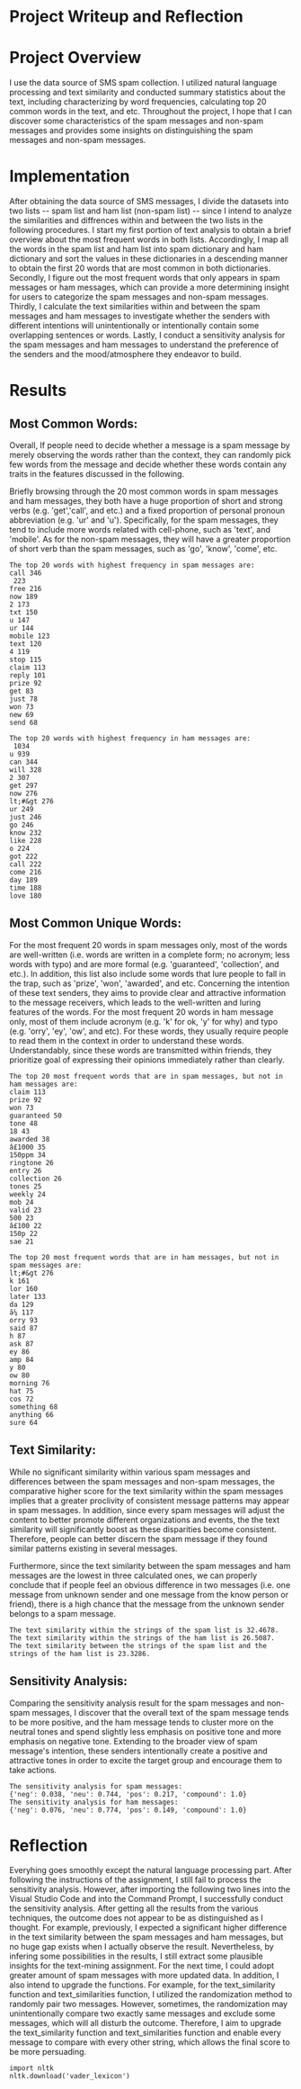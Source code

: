 # Project Writeup and Reflection

# Project Overview
I use the data source of SMS spam collection. I utilized natural language processing and text similarity and conducted summary statistics about the text, including characterizing by word frequencies, calculating top 20 common words in the text, and etc. Throughout the project, I hope that I can discover some characteristics of the spam messages and non-spam messages and provides some insights on distinguishing the spam messages and non-spam messages.

# Implementation
After obtaining the data source of SMS messages, I divide the datasets into two lists -- spam list and ham list (non-spam list) -- since I intend to analyze the similarities and diffrences within and between the two lists in the following procedures. I start my first portion of text analysis to obtain a brief overview about the most frequent words in both lists. Accordingly, I map all the words in the spam list and ham list into spam dictionary and ham dictionary and sort the values in these dictionaries in a descending manner to obtain the first 20 words that are most common in both dictionaries. Secondly, I figure out the most frequent words that only appears in spam messages or ham messages, which can provide a more determining insight for users to categorize the spam messages and non-spam messages. Thirdly, I calculate the text similarities within and between the spam messages and ham messages to investigate whether the senders with different intentions will unintentionally or intentionally contain some overlapping sentences or words. Lastly, I conduct a sensitivity analysis for the spam messages and ham messages to understand the preference of the senders and the mood/atmosphere they endeavor to build. 

# Results
## Most Common Words: 

Overall, If people need to decide whether a message is a spam message by merely observing the words rather than the context, they can randomly pick few words from the message and decide whether these words contain any traits in the features discussed in the following.

Briefly browsing through the 20 most common words in spam messages and ham messages, they both have a huge proportion of short and strong verbs (e.g. 'get','call', and etc.) and a fixed proportion of personal pronoun abbreviation (e.g. 'ur' and 'u'). Specifically, for the spam messages, they tend to include more words related with cell-phone, such as 'text', and 'mobile'. As for the non-spam messages, they will have a greater proportion of short verb than the spam messages, such as 'go', 'know', 'come', etc.
```
The top 20 words with highest frequency in spam messages are:
call 346
 223
free 216
now 189
2 173
txt 150
u 147
ur 144
mobile 123
text 120
4 119
stop 115
claim 113
reply 101
prize 92
get 83
just 78
won 73
new 69
send 68

```
```
The top 20 words with highest frequency in ham messages are:
 1034
u 939
can 344
will 328
2 307
get 297
now 276
lt;#&gt 276
ur 249
just 246
go 246
know 232
like 228
o 224
got 222
call 222
come 216
day 189
time 188
love 180
```

## Most Common Unique Words: 

For the most frequent 20 words in spam messages only, most of the words are well-written (i.e. words are written in a complete form; no acronym; less words with typo) and are more formal (e.g. 'guaranteed', 'collection', and etc.). In addition, this list also include some words that lure people to fall in the trap, such as 'prize', 'won', 'awarded', and etc. Concerning the intention of these text senders, they aims to provide clear and attractive information to the message receivers, which leads to the well-written and luring features of the words. For the most frequent 20 words in ham message only, most of them include acronym (e.g. 'k' for ok, 'y' for why) and typo (e.g. 'orry', 'ey', 'ow', and etc). For these words, they usually require people to read them in the context in order to understand these words. Understandably, since these words are transmitted within friends, they prioritize goal of expressing their opinions immediately rather than clearly.
```
The top 20 most frequent words that are in spam messages, but not in ham messages are:
claim 113
prize 92
won 73
guaranteed 50
tone 48
18 43
awarded 38
â£1000 35
150ppm 34
ringtone 26
entry 26
collection 26
tones 25
weekly 24
mob 24
valid 23
500 23
â£100 22
150p 22
sae 21
```
```
The top 20 most frequent words that are in ham messages, but not in spam messages are:
lt;#&gt 276
k 161
lor 160
later 133
da 129
ã¼ 117
orry 93
said 87
h 87
ask 87
ey 86
amp 84
y 80
ow 80
morning 76
hat 75
cos 72
something 68
anything 66
sure 64
```

## Text Similarity:

While no significant similarity within various spam messages and differences between the spam messages and non-spam messages, the comparative higher score for the text similarity within the spam messages implies that a greater proclivity of consistent message patterns may appear in spam messages. In addition, since every spam messages will adjust the content to better promote different organizations and events, the the text similarity will significantly boost as these disparities become consistent. Therefore, people can better discern the spam message if they found similar patterns existing in several messages. 

Furthermore, since the text similarity between the spam messages and ham messages are the lowest in three calculated ones, we can properly conclude that if people feel an obvious difference in two messages (i.e. one message from unknown sender and one message from the know person or friend), there is a high chance that the message from the unknown sender belongs to a spam message. 
```
The text similarity within the strings of the spam list is 32.4678.
The text similarity within the strings of the ham list is 26.5087.
The text similarity between the strings of the spam list and the strings of the ham list is 23.3286.
```

## Sensitivity Analysis:

Comparing the sensitivity analysis result for the spam messages and non-spam messages, I discover that the overall text of the spam message tends to be more positive, and the ham message tends to cluster more on the neutral tones and spend slightly less emphasis on positive tone and more emphasis on negative tone. Extending to the broader view of spam message's intention, these senders intentionally create a positive and attractive tones in order to excite the target group and encourage them to take actions.
```
The sensitivity analysis for spam messages:
{'neg': 0.038, 'neu': 0.744, 'pos': 0.217, 'compound': 1.0}
The sensitivity analysis for ham messages:
{'neg': 0.076, 'neu': 0.774, 'pos': 0.149, 'compound': 1.0}
```

# Reflection
Everyhing goes smoothly except the natural language processing part. After following the instructions of the assignment, I still fail to process the sensitivity analysis. However, after importing the following two lines into the Visual Studio Code and into the Command Prompt, I successfully conduct the sensitivity analysis. After getting all the results from the various techniques, the outcome does not appear to be as distinguished as I thought. For example, previously, I expected a significant higher difference in the text similarity between the spam messages and ham messages, but no huge gap exists when I actually observe the result. Nevertheless, by infering some possibilities in the results, I still extract some plausible insights for the text-mining assignment. For the next time, I could adopt greater amount of spam messages with more updated data. In addition, I also intend to upgrade the functions. For example, for the text_similarity function and text_similarities function, I utilized the randomization method to randomly pair two messages. However, sometimes, the randomization may unintentionally compare two exactly same messages and exclude some messages, which will all disturb the outcome. Therefore, I aim to upgrade the text_similarity function and text_similarities function and enable every message to compare with every other string, which allows the final score to be more persuading. 
```
import nltk
nltk.download('vader_lexicon')
```